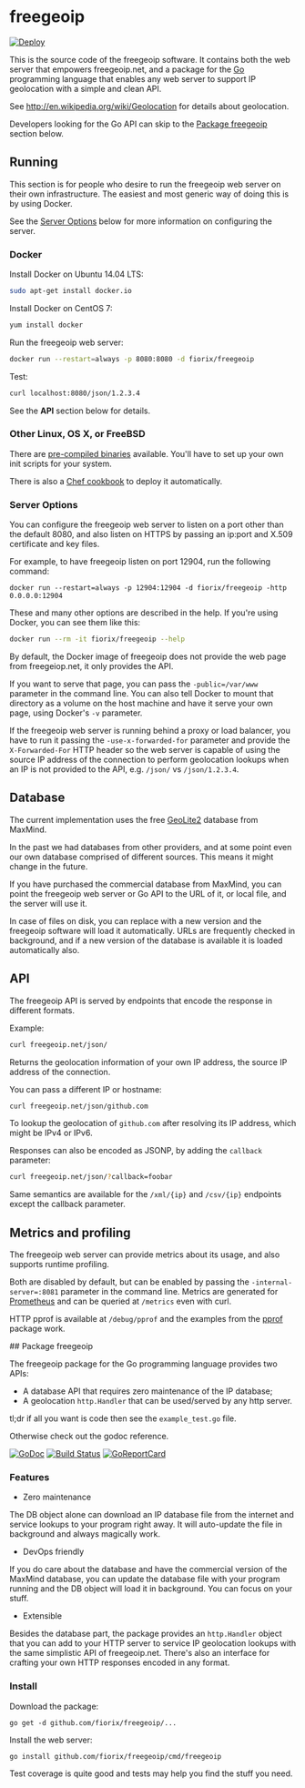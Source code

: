 # freegeoip

[![Deploy](https://www.herokucdn.com/deploy/button.svg)](https://heroku.com/deploy)

This is the source code of the freegeoip software. It contains both
the web server that empowers freegeoip.net, and a package for the
[Go](http://golang.org) programming language that enables any web server
to support IP geolocation with a simple and clean API.

See http://en.wikipedia.org/wiki/Geolocation for details about geolocation.

Developers looking for the Go API can skip to the [Package freegeoip](#packagefreegeoip)
section below.

## Running

This section is for people who desire to run the freegeoip web server
on their own infrastructure. The easiest and most generic way of doing
this is by using Docker.

See the [Server Options](#serveroptions) below for more information on configuring
the server.

### Docker

Install Docker on Ubuntu 14.04 LTS:

```bash
sudo apt-get install docker.io
```

Install Docker on CentOS 7:

```bash
yum install docker
```

Run the freegeoip web server:

```bash
docker run --restart=always -p 8080:8080 -d fiorix/freegeoip
```

Test:

```bash
curl localhost:8080/json/1.2.3.4
```

See the **API** section below for details.

### Other Linux, OS X, or FreeBSD

There are [pre-compiled binaries](https://github.com/fiorix/freegeoip/releases) available. You'll have to set up your own init scripts for your system.

There is also a [Chef cookbook](https://supermarket.chef.io/cookbooks/freegeoip) to deploy it automatically.

<a name="serveroptions">

### Server Options

You can configure the freegeoip web server to listen on a port
other than the default 8080, and also listen on HTTPS by passing
an ip:port and X.509 certificate and key files.

For example, to have freegeoip listen on port 12904, run the following command:

```
docker run --restart=always -p 12904:12904 -d fiorix/freegeoip -http 0.0.0.0:12904
```

These and many other options are described in the help. If you're
using Docker, you can see them like this:

```bash
docker run --rm -it fiorix/freegeoip --help
```

By default, the Docker image of freegeoip does not provide the
web page from freegeiop.net, it only provides the API.

If you want to serve that page, you can pass the `-public=/var/www`
parameter in the command line. You can also tell Docker to mount that
directory as a volume on the host machine and have it serve your own
page, using Docker's `-v` parameter.

If the freegeoip web server is running behind a proxy or load
balancer, you have to run it passing the `-use-x-forwarded-for`
parameter and provide the `X-Forwarded-For` HTTP header so the web
server is capable of using the source IP address of the connection
to perform geolocation lookups when an IP is not provided to
the API, e.g. `/json/` vs `/json/1.2.3.4`.

## Database

The current implementation uses the free [GeoLite2](http://dev.maxmind.com/geoip/geoip2/geolite2/)
database from MaxMind.

In the past we had databases from other providers, and at some point
even our own database comprised of different sources. This means it
might change in the future.

If you have purchased the commercial database from MaxMind, you can
point the freegeoip web server or Go API to the URL of it, or local
file, and the server will use it.

In case of files on disk, you can replace with a new version and the
freegeoip software will load it automatically. URLs are frequently
checked in background, and if a new version of the database is
available it is loaded automatically also.

## API

The freegeoip API is served by endpoints that encode the response
in different formats.

Example:

```bash
curl freegeoip.net/json/
```

Returns the geolocation information of your own IP address, the source
IP address of the connection.

You can pass a different IP or hostname:

```bash
curl freegeoip.net/json/github.com
```

To lookup the geolocation of `github.com` after resolving its IP address,
which might be IPv4 or IPv6.

Responses can also be encoded as JSONP, by adding the `callback` parameter:

```bash
curl freegeoip.net/json/?callback=foobar
```

Same semantics are available for the `/xml/{ip}` and `/csv/{ip}` endpoints
except the callback parameter.

## Metrics and profiling

The freegeoip web server can provide metrics about its usage, and also
supports runtime profiling.

Both are disabled by default, but can be enabled by passing the
`-internal-server=:8081` parameter in the command line. Metrics are
generated for [Prometheus](http://prometheus.io) and can be queried
at `/metrics` even with curl.

HTTP pprof is available at `/debug/pprof` and the examples from
the [pprof](https://golang.org/pkg/net/http/pprof/) package work.

<a name="packagefreegeoip">
## Package freegeoip

The freegeoip package for the Go programming language provides two APIs:

- A database API that requires zero maintenance of the IP database;
- A geolocation `http.Handler` that can be used/served by any http server.

tl;dr if all you want is code then see the `example_test.go` file.

Otherwise check out the godoc reference.

[![GoDoc](https://godoc.org/github.com/fiorix/freegeoip?status.svg)](https://godoc.org/github.com/fiorix/freegeoip)
[![Build Status](https://secure.travis-ci.org/fiorix/freegeoip.png)](http://travis-ci.org/fiorix/freegeoip)
[![GoReportCard](https://goreportcard.com/badge/github.com/fiorix/freegeoip)](https://goreportcard.com/report/github.com/fiorix/freegeoip)

### Features

- Zero maintenance

The DB object alone can download an IP database file from the internet and
service lookups to your program right away. It will auto-update the file in
background and always magically work.

- DevOps friendly

If you do care about the database and have the commercial version of the
MaxMind database, you can update the database file with your program running
and the DB object will load it in background. You can focus on your stuff.

- Extensible

Besides the database part, the package provides an `http.Handler` object
that you can add to your HTTP server to service IP geolocation lookups with
the same simplistic API of freegeoip.net. There's also an interface for
crafting your own HTTP responses encoded in any format.

### Install

Download the package:

	go get -d github.com/fiorix/freegeoip/...

Install the web server:

	go install github.com/fiorix/freegeoip/cmd/freegeoip

Test coverage is quite good and tests may help you find the stuff you need.

